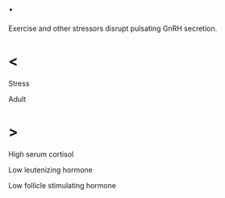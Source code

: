 # .

Exercise and other stressors disrupt pulsating GnRH secretion.

# <

Stress

Adult

# >

High serum cortisol

Low leutenizing hormone

Low follicle stimulating hormone
